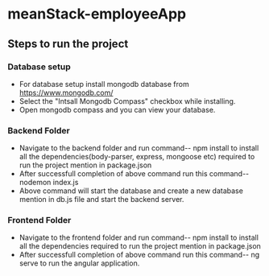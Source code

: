 # meanStack-employeeApp
## Steps to run the project

### Database setup
- For database setup install mongodb database from https://www.mongodb.com/
- Select the "Intsall Mongodb Compass" checkbox while installing.
- Open mongodb compass and you can view your database.

### Backend Folder

- Navigate to the backend folder and run command-- npm install to install all the dependencies(body-parser, express, mongoose etc) required to run the project mention in package.json
- After successfull completion of above command run this command-- nodemon index.js
- Above command will start the database and create a new database mention in db.js file and start the backend server.

### Frontend Folder
- Navigate to the frontend folder and run command-- npm install to install all the dependencies required to run the project mention in package.json
- After successfull completion of above command run this command-- ng serve to run the angular application.
